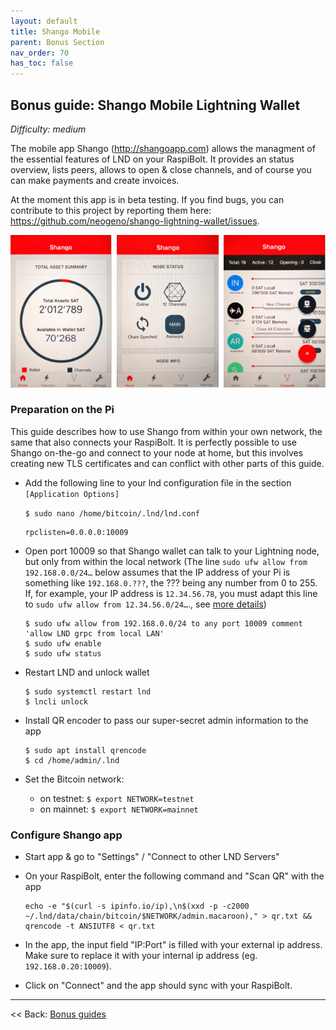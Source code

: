 ```yaml
---
layout: default
title: Shango Mobile
parent: Bonus Section
nav_order: 70
has_toc: false
---
```

## Bonus guide: Shango Mobile Lightning Wallet

*Difficulty: medium*

The mobile app Shango (http://shangoapp.com) allows the managment of the essential features of LND on your RaspiBolt. It provides an status overview, lists peers, allows to open & close channels, and of course you can make payments and create invoices.

At the moment this app is in beta testing. If you find bugs, you can contribute to this project by reporting them here: https://github.com/neogeno/shango-lightning-wallet/issues.

![Shango app overview](images/60_shango.png)

### Preparation on the Pi

This guide describes how to use Shango from within your own network, the same that also connects your RaspiBolt. It is perfectly possible to use Shango on-the-go and connect to your node at home, but this involves creating new TLS certificates and can conflict with other parts of this guide.

* Add the following line to your lnd configuration file in the section `[Application Options]`  

  `$ sudo nano /home/bitcoin/.lnd/lnd.conf`
   ```
   rpclisten=0.0.0.0:10009
   ```

* Open port 10009 so that Shango wallet can talk to your Lightning node, but only from within the local network (The line ```sudo ufw allow from 192.168.0.0/24…``` below assumes that the IP address of your Pi is something like ```192.168.0.???```, the ??? being any number from 0 to 255. If, for example, your IP address is ```12.34.56.78```, you must adapt this line to ```sudo ufw allow from 12.34.56.0/24…```., see [more details](https://github.com/Stadicus/guides/blob/master/raspibolt/raspibolt_20_pi.md#hardening-your-pi))  

  ```
  $ sudo ufw allow from 192.168.0.0/24 to any port 10009 comment 'allow LND grpc from local LAN'
  $ sudo ufw enable
  $ sudo ufw status
  ```

* Restart LND and unlock wallet  
  ```
  $ sudo systemctl restart lnd
  $ lncli unlock
  ``` 

* Install QR encoder to pass our super-secret admin information to the app  
  ```
  $ sudo apt install qrencode
  $ cd /home/admin/.lnd
  ```
  
* Set the Bitcoin network:
  * on testnet: `$ export NETWORK=testnet`
  * on mainnet: `$ export NETWORK=mainnet` 

### Configure Shango app

* Start app & go to "Settings" / "Connect to other LND Servers"
  
* On your RaspiBolt, enter the following command and "Scan QR" with the app
  ```
  echo -e "$(curl -s ipinfo.io/ip),\n$(xxd -p -c2000 ~/.lnd/data/chain/bitcoin/$NETWORK/admin.macaroon)," > qr.txt && qrencode -t ANSIUTF8 < qr.txt
  ```

* In the app, the input field "IP:Port" is filled with your external ip address. Make sure to replace it with your internal ip address (eg. `192.168.0.20:10009`).  
* Click on "Connect" and the app should sync with your RaspiBolt.

---

<< Back: [Bonus guides](raspibolt_60_bonus.md) 
